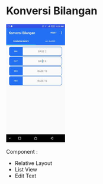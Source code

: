 # Konversi Bilangan

![screenshot](app/src/main/res/images.jfif)

Component :
- Relative Layout
- List View
- Edit Text

